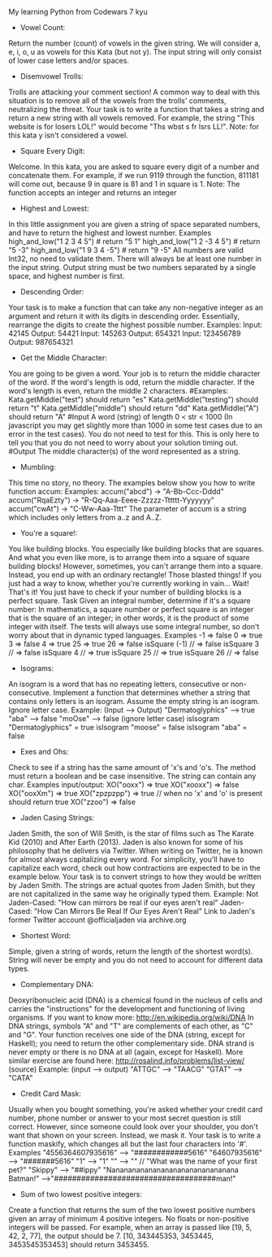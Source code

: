 My learning Python from Codewars
7 kyu

- Vowel Count:

Return the number (count) of vowels in the given string.
We will consider a, e, i, o, u as vowels for this Kata (but not y).
The input string will only consist of lower case letters and/or spaces.

- Disemvowel Trolls:

Trolls are attacking your comment section!
A common way to deal with this situation is to remove all of the vowels from the trolls' comments, neutralizing the threat.
Your task is to write a function that takes a string and return a new string with all vowels removed.
For example, the string "This website is for losers LOL!" would become "Ths wbst s fr lsrs LL!".
Note: for this kata y isn't considered a vowel.

- Square Every Digit:

Welcome. In this kata, you are asked to square every digit of a number and concatenate them.
For example, if we run 9119 through the function, 811181 will come out, because 9 in quare is 81 and 1 in square is 1.
Note: The function accepts an integer and returns an integer

- Highest and Lowest:

In this little assignment you are given a string of space separated numbers, and have to return the highest and lowest number.
Examples
high_and_low("1 2 3 4 5")  # return "5 1"
high_and_low("1 2 -3 4 5") # return "5 -3"
high_and_low("1 9 3 4 -5") # return "9 -5"
All numbers are valid Int32, no need to validate them.
There will always be at least one number in the input string.
Output string must be two numbers separated by a single space, and highest number is first.

- Descending Order:

Your task is to make a function that can take any non-negative integer as an argument and return it with its digits in
descending order. Essentially, rearrange the digits to create the highest possible number.
Examples:
Input: 42145 Output: 54421
Input: 145263 Output: 654321
Input: 123456789 Output: 987654321

- Get the Middle Character:

You are going to be given a word. Your job is to return the middle character of the word.
If the word's length is odd, return the middle character. If the word's length is even, return the middle 2 characters.
#Examples:
Kata.getMiddle("test") should return "es"
Kata.getMiddle("testing") should return "t"
Kata.getMiddle("middle") should return "dd"
Kata.getMiddle("A") should return "A"
#Input
A word (string) of length 0 < str < 1000 (In javascript you may get slightly more than 1000 in some
test cases due to an error in the test cases). You do not need to test for this.
This is only here to tell you that you do not need to worry about your solution timing out.
#Output
The middle character(s) of the word represented as a string.

- Mumbling:

This time no story, no theory. The examples below show you how to write function accum:
Examples:
accum("abcd") -> "A-Bb-Ccc-Dddd"
accum("RqaEzty") -> "R-Qq-Aaa-Eeee-Zzzzz-Tttttt-Yyyyyyy"
accum("cwAt") -> "C-Ww-Aaa-Tttt"
The parameter of accum is a string which includes only letters from a..z and A..Z.

- You're a square!:

You like building blocks. You especially like building blocks that are squares.
And what you even like more, is to arrange them into a square of square building blocks!
However, sometimes, you can't arrange them into a square. Instead, you end up with an ordinary rectangle!
Those blasted things! If you just had a way to know, whether you're currently working in vain… Wait!
That's it! You just have to check if your number of building blocks is a perfect square.
Task
Given an integral number, determine if it's a square number:
In mathematics, a square number or perfect square is an integer that is the square of an integer; in other words,
it is the product of some integer with itself.
The tests will always use some integral number, so don't worry about that in dynamic typed languages.
Examples
-1  =>  false
 0  =>  true
 3  =>  false
 4  =>  true
25  =>  true
26  =>  false
isSquare (-1) // => false
isSquare   3  // => false
isSquare   4  // => true
isSquare  25  // => true
isSquare  26  // => false

- Isograms:

An isogram is a word that has no repeating letters, consecutive or non-consecutive.
Implement a function that determines whether a string that contains only letters is an isogram.
Assume the empty string is an isogram. Ignore letter case.
Example: (Input --> Output)
"Dermatoglyphics" --> true "aba" --> false "moOse" --> false (ignore letter case)
isIsogram "Dermatoglyphics" = true
isIsogram "moose" = false
isIsogram "aba" = false

- Exes and Ohs:

Check to see if a string has the same amount of 'x's and 'o's.
The method must return a boolean and be case insensitive. The string can contain any char.
Examples input/output:
XO("ooxx") => true
XO("xooxx") => false
XO("ooxXm") => true
XO("zpzpzpp") => true // when no 'x' and 'o' is present should return true
XO("zzoo") => false

- Jaden Casing Strings:

Jaden Smith, the son of Will Smith, is the star of films such as
The Karate Kid (2010) and After Earth (2013).
Jaden is also known for some of his philosophy that he delivers via Twitter.
When writing on Twitter, he is known for almost always capitalizing every word.
For simplicity, you'll have to capitalize each word, check out how contractions are expected to be in the example below.
Your task is to convert strings to how they would be written by Jaden Smith.
The strings are actual quotes from Jaden Smith, but they are not capitalized in the same way he originally typed them.
Example:
Not Jaden-Cased: "How can mirrors be real if our eyes aren't real"
Jaden-Cased:     "How Can Mirrors Be Real If Our Eyes Aren't Real"
Link to Jaden's former Twitter account @officialjaden via archive.org

- Shortest Word:

Simple, given a string of words, return the length of the shortest word(s).
String will never be empty and you do not need to account for different data types.

- Complementary DNA:

Deoxyribonucleic acid (DNA) is a chemical found in the nucleus
of cells and carries the "instructions" for the development and functioning of living organisms.
If you want to know more: http://en.wikipedia.org/wiki/DNA
In DNA strings, symbols "A" and "T" are complements of each other, as "C" and "G".
Your function receives one side of the DNA (string, except for Haskell); you need to return the other complementary side.
DNA strand is never empty or there is no DNA at all (again, except for Haskell).
More similar exercise are found here: http://rosalind.info/problems/list-view/ (source)
Example: (input --> output)
"ATTGC" --> "TAACG"
"GTAT" --> "CATA"

- Credit Card Mask:

Usually when you bought something, you're asked whether your credit card number, phone number 
or answer to your most secret question is still correct. 
However, since someone could look over your shoulder, you don't want that shown on your screen. Instead, we mask it.
Your task is to write a function maskify, which changes all but the last four characters into '#'.
Examples
"4556364607935616" --> "############5616"
     "64607935616" -->      "#######5616"
               "1" -->                "1"
                "" -->                 ""
// "What was the name of your first pet?"
"Skippy" --> "##ippy"
"Nananananananananananananananana Batman!" -->"####################################man!"

- Sum of two lowest positive integers:

Create a function that returns the sum of the two lowest positive numbers given an array of minimum 4 positive integers. 
No floats or non-positive integers will be passed.
For example, when an array is passed like [19, 5, 42, 2, 77], the output should be 7.
[10, 343445353, 3453445, 3453545353453] should return 3453455.


